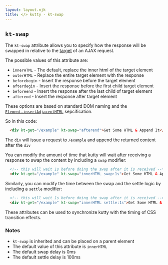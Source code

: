 ```yaml
---
layout: layout.njk
title: </> kutty - kt-swap
---
```


## `kt-swap`

The `kt-swap` attribute allows you to specify how the response will be swapped in relative to the
[target](/attributes/kt-target) of an AJAX request.

The possible values of this attribute are:

* `innerHTML` - The default, replace the inner html of the target element
* `outerHTML` - Replace the entire target element with the response
* `beforebegin` - Insert the response before the target element
* `afterdegin` - Insert the response before the first child target element
* `beforeend` - Insert the response after the last child of target element
* `afterend` - Insert the response after target element

These options are based on standard DOM naming and the 
[`Element.insertAdjacentHTML`](https://developer.mozilla.org/en-US/docs/Web/API/Element/insertAdjacentHTML)
sepcification.

So in this code:

```html
  <div kt-get="/example" kt-swap="afterend">Get Some HTML & Append It</div>
```

The `div` will issue a request to `/example` and append the returned content after the `div`

You can modify the amount of time that kutty will wait after receiving a response to swap the content
by including a `swap` modifier:

```html
  <!-- this will wait 1s before doing the swap after it is received -->
  <div kt-get="/example" kt-swap="innerHTML swap:1s">Get Some HTML & Append It</div>
```

Similarly, you can modify the time between the swap and the settle logic by including a `settle`
modifier:

```html
  <!-- this will wait 1s before doing the swap after it is received -->
  <div kt-get="/example" kt-swap="innerHTML settle:1s">Get Some HTML & Append It</div>
```

These attributes can be used to synchronize kutty with the timing of CSS transition effects.

### Notes

* `kt-swap` is inherited and can be placed on a parent element
* The default value of this attribute is `innerHTML`
* The default swap delay is 0ms
* The default settle delay is 100ms